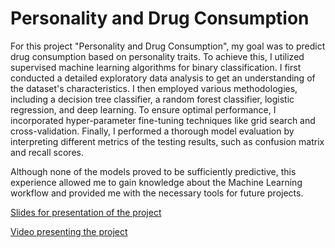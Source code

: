 # Personality and Drug Consumption

For this project "Personality and Drug Consumption", my goal was to predict drug consumption based on personality traits. To achieve this, I utilized supervised machine learning algorithms for binary classification. I first conducted a detailed exploratory data analysis to get an understanding of the dataset's characteristics. I then employed various methodologies, including a decision tree classifier, a random forest classifier, logistic regression, and deep learning. To ensure optimal performance, I incorporated hyper-parameter fine-tuning techniques like grid search and cross-validation. Finally, I performed a thorough model evaluation by interpreting different metrics of the testing results, such as confusion matrix and recall scores. 

Although none of the models proved to be sufficiently predictive, this experience allowed me to gain knowledge about the Machine Learning workflow and provided me with the necessary tools for future projects.

[Slides for presentation of the project](https://www.canva.com/design/DAF-qJzHIY8/3lxNBafm2T4qWBzBc6a5kQ/view?utm_content=DAF-qJzHIY8&utm_campaign=designshare&utm_medium=link&utm_source=editor)

[Video presenting the project](https://drive.google.com/file/d/1U0d5iA_lCYjTB0uFn75KX8PonKDrr6S6/view)
